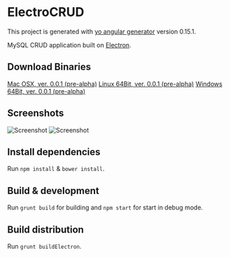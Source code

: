 # ElectroCRUD

This project is generated with [yo angular generator](https://github.com/yeoman/generator-angular)
version 0.15.1.

MySQL CRUD application built on [Electron](http://electron.atom.io/).

## Download Binaries
[Mac OSX, ver. 0.0.1 (pre-alpha)](https://github.com/garrylachman/ElectroCRUD/raw/master/dist_binaries/0.0.1/ElectoCRUD-darwin-x64.zip)
[Linux 64Bit, ver. 0.0.1 (pre-alpha)](https://github.com/garrylachman/ElectroCRUD/raw/master/dist_binaries/0.0.1/ElectoCRUD-linux-x64.zip)
[Windows 64Bit, ver. 0.0.1 (pre-alpha)](https://github.com/garrylachman/ElectroCRUD/raw/master/dist_binaries/0.0.1/ElectoCRUD-win32-x64.zip)

## Screenshots
![Screenshot](http://i.imgur.com/mrFLg5e.png)
![Screenshot](http://i.imgur.com/A51zLRv.png)

## Install dependencies

Run `npm install` & `bower install`.

## Build & development

Run `grunt build` for building and `npm start` for start in debug mode.

## Build distribution

Run `grunt buildElectron`.
